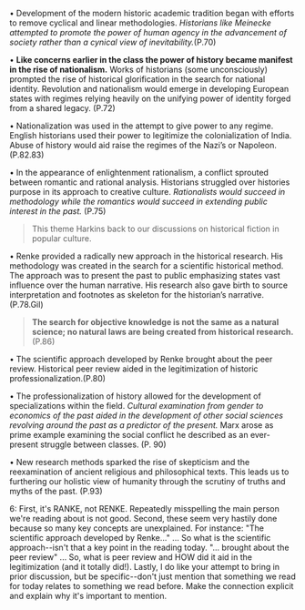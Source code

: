 •	Development of the modern historic academic tradition began with efforts to remove cyclical and linear methodologies. *Historians like Meinecke attempted to promote the power of human agency in the advancement of society rather than a cynical view of inevitability.*(P.70)

•	**Like concerns earlier in the class the power of history became manifest in the rise of nationalism.** Works of historians (some unconsciously) prompted the rise of historical glorification in the search for national identity. Revolution and nationalism would emerge in developing European states with regimes relying heavily on the unifying power of identity forged from a shared legacy. (P.72)

•	Nationalization was used in the attempt to give power to any regime. English historians used their power to legitimize the colonialization of India. Abuse of history would aid raise the regimes of the Nazi’s or Napoleon. (P.82.83)

•	In the appearance of enlightenment rationalism, a conflict sprouted between romantic and rational analysis. Historians struggled over histories purpose in its approach to creative culture. *Rationalists would succeed in methodology while the romantics would succeed in extending public interest in the past.* (P.75)
  >This theme Harkins back to our discussions on historical fiction in popular culture.

•	Renke provided a radically new approach in the historical research. His methodology was created in the search for a scientific historical method. The approach was to present the past to public emphasizing states vast influence over the human narrative. His research also gave birth to source interpretation and footnotes as skeleton for the historian’s narrative. (P.78.Gil)

  >**The search for objective knowledge is not the same as a natural science; no natural laws are being created from historical research.**    (P.86)

•	 The scientific approach developed by Renke brought about the peer review. Historical peer review aided in the legitimization of historic professionalization.(P.80)

•	The professionalization of history allowed for the development of specializations within the field. *Cultural examination from gender to economics of the past aided in the development of other social sciences revolving around the past as a predictor of the present.* Marx arose as prime example examining the social conflict he described as an ever-present struggle between classes. (P. 90)

•	New research methods sparked the rise of skepticism and the reexamination of ancient religious and philosophical texts.  This leads us to furthering our holistic view of humanity through the scrutiny of truths and myths of the past.  (P.93)

6: First, it's RANKE, not RENKE. Repeatedly misspelling the main person we're reading about is not good. Second, these seem very hastily done because so many key concepts are unexplained. For instance: "The scientific approach developed by Renke..." ... So what is the scientific approach--isn't that a key point in the reading today. "... brought about the peer review" ... So, what is peer review and HOW did it aid in the legitimization (and it totally did!). Lastly, I do like your attempt to bring in prior discussion, but be specific--don't just mention that something we read for today relates to something we read before. Make the connection explicit and explain why it's important to mention. 
